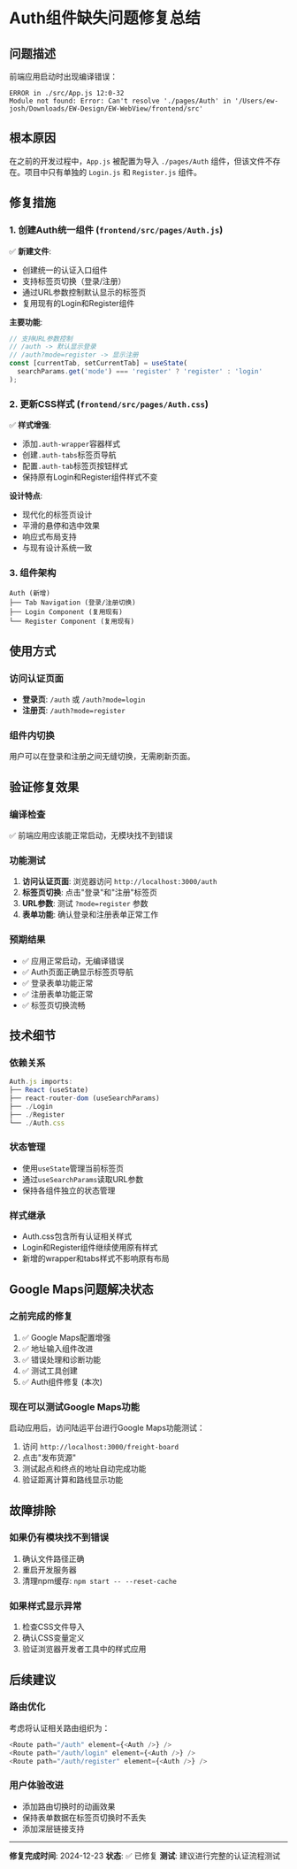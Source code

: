 # Auth组件缺失问题修复总结

## 问题描述
前端应用启动时出现编译错误：
```
ERROR in ./src/App.js 12:0-32
Module not found: Error: Can't resolve './pages/Auth' in '/Users/ew-josh/Downloads/EW-Design/EW-WebView/frontend/src'
```

## 根本原因
在之前的开发过程中，`App.js` 被配置为导入 `./pages/Auth` 组件，但该文件不存在。项目中只有单独的 `Login.js` 和 `Register.js` 组件。

## 修复措施

### 1. 创建Auth统一组件 (`frontend/src/pages/Auth.js`)
✅ **新建文件**:
- 创建统一的认证入口组件
- 支持标签页切换（登录/注册）
- 通过URL参数控制默认显示的标签页
- 复用现有的Login和Register组件

**主要功能**:
```javascript
// 支持URL参数控制
// /auth -> 默认显示登录
// /auth?mode=register -> 显示注册
const [currentTab, setCurrentTab] = useState(
  searchParams.get('mode') === 'register' ? 'register' : 'login'
);
```

### 2. 更新CSS样式 (`frontend/src/pages/Auth.css`)
✅ **样式增强**:
- 添加`.auth-wrapper`容器样式
- 创建`.auth-tabs`标签页导航
- 配置`.auth-tab`标签页按钮样式
- 保持原有Login和Register组件样式不变

**设计特点**:
- 现代化的标签页设计
- 平滑的悬停和选中效果
- 响应式布局支持
- 与现有设计系统一致

### 3. 组件架构
```
Auth (新增)
├── Tab Navigation (登录/注册切换)
├── Login Component (复用现有)
└── Register Component (复用现有)
```

## 使用方式

### 访问认证页面
- **登录页**: `/auth` 或 `/auth?mode=login`
- **注册页**: `/auth?mode=register`

### 组件内切换
用户可以在登录和注册之间无缝切换，无需刷新页面。

## 验证修复效果

### 编译检查
✅ 前端应用应该能正常启动，无模块找不到错误

### 功能测试
1. **访问认证页面**: 浏览器访问 `http://localhost:3000/auth`
2. **标签页切换**: 点击"登录"和"注册"标签页
3. **URL参数**: 测试 `?mode=register` 参数
4. **表单功能**: 确认登录和注册表单正常工作

### 预期结果
- ✅ 应用正常启动，无编译错误
- ✅ Auth页面正确显示标签页导航
- ✅ 登录表单功能正常
- ✅ 注册表单功能正常
- ✅ 标签页切换流畅

## 技术细节

### 依赖关系
```javascript
Auth.js imports:
├── React (useState)
├── react-router-dom (useSearchParams)
├── ./Login
├── ./Register
└── ./Auth.css
```

### 状态管理
- 使用`useState`管理当前标签页
- 通过`useSearchParams`读取URL参数
- 保持各组件独立的状态管理

### 样式继承
- Auth.css包含所有认证相关样式
- Login和Register组件继续使用原有样式
- 新增的wrapper和tabs样式不影响原有布局

## Google Maps问题解决状态

### 之前完成的修复
1. ✅ Google Maps配置增强
2. ✅ 地址输入组件改进
3. ✅ 错误处理和诊断功能
4. ✅ 测试工具创建
5. ✅ Auth组件修复 (本次)

### 现在可以测试Google Maps功能
启动应用后，访问陆运平台进行Google Maps功能测试：
1. 访问 `http://localhost:3000/freight-board`
2. 点击"发布货源"
3. 测试起点和终点的地址自动完成功能
4. 验证距离计算和路线显示功能

## 故障排除

### 如果仍有模块找不到错误
1. 确认文件路径正确
2. 重启开发服务器
3. 清理npm缓存: `npm start -- --reset-cache`

### 如果样式显示异常
1. 检查CSS文件导入
2. 确认CSS变量定义
3. 验证浏览器开发者工具中的样式应用

## 后续建议

### 路由优化
考虑将认证相关路由组织为：
```javascript
<Route path="/auth" element={<Auth />} />
<Route path="/auth/login" element={<Auth />} />
<Route path="/auth/register" element={<Auth />} />
```

### 用户体验改进
- 添加路由切换时的动画效果
- 保持表单数据在标签页切换时不丢失
- 添加深层链接支持

---

**修复完成时间**: 2024-12-23
**状态**: ✅ 已修复
**测试**: 建议进行完整的认证流程测试 